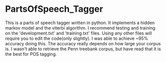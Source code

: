PartsOfSpeech_Tagger
====================

This is a parts of speech tagger written in python. It implements a hidden markov model and the viterbi algorithm. 
I recommend testing and training on the 'development.txt' and 'training.txt' files. Using any other files will require 
you to edit the code(only slightly). I was able to achieve ~95% accuracy doing this. The accuracy really depends on how 
large your corpus is. I wasn't able to retrieve the Penn treebank corpus, but have read that it is the best for POS
tagging.
